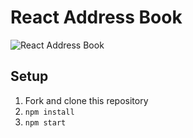 # React Address Book

![React Address Book](./images/address-book.gif)

## Setup

1. Fork and clone this repository
2. `npm install`
3. `npm start`
